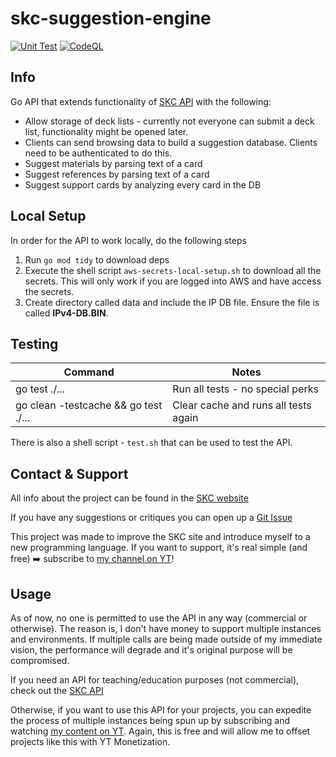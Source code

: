 # skc-suggestion-engine

[![Unit Test](https://github.com/ygo-skc/skc-suggestion-engine/actions/workflows/unit-test.yaml/badge.svg?branch=release)](https://github.com/ygo-skc/skc-suggestion-engine/actions/workflows/unit-test.yaml) [![CodeQL](https://github.com/ygo-skc/skc-suggestion-engine/actions/workflows/codeql.yml/badge.svg?branch=release)](https://github.com/ygo-skc/skc-suggestion-engine/actions/workflows/codeql.yml)

## Info

Go API that extends functionality of [SKC API](https://github.com/ygo-skc/skc-api) with the following:

* Allow storage of deck lists - currently not everyone can submit a deck list, functionality might be opened later.
* Clients can send browsing data to build a suggestion database. Clients need to be authenticated to do this.
* Suggest materials by parsing text of a card
* Suggest references by parsing text of a card
* Suggest support cards by analyzing every card in the DB

## Local Setup

In order for the API to work locally, do the following steps

1. Run `go mod tidy` to download deps
2. Execute the shell script `aws-secrets-local-setup.sh` to download all the secrets. This will only work if you are logged into AWS and have access the secrets.
3. Create directory called data and include the IP DB file. Ensure the file is called **IPv4-DB.BIN**.

## Testing

| Command            | Notes        |
| ------------------ | ------------ |
| go test ./...      | Run all tests - no special perks |
| go clean -testcache && go test ./...      | Clear cache and runs all tests again |

There is also a shell script - `test.sh` that can be used to test the API.

## Contact & Support

All info about the project can be found in the [SKC website](https://thesupremekingscastle.com/about)

If you have any suggestions or critiques you can open up a [Git Issue](https://github.com/ygo-skc/skc-suggestion-engine/issues)

This project was made to improve the SKC site and introduce myself to a new programming language. If you want to support, it's real simple (and free) ➡️ subscribe to [my channel on YT](https://www.youtube.com/c/SupremeKing25)!

## Usage

As of now, no one is permitted to use the API in any way (commercial or otherwise). The reason is, I don't have money to support multiple instances and environments. If multiple calls are being made outside of my immediate vision, the performance will degrade and it's original purpose will be compromised.

If you need an API for teaching/education purposes (not commercial), check out the [SKC API](https://github.com/ygo-skc/skc-api#others)

Otherwise, if you want to use this API for your projects, you can expedite the process of multiple instances being spun up by subscribing and watching [my content on YT](https://www.youtube.com/c/SupremeKing25). Again, this is free and will allow me to offset projects like this with YT Monetization.